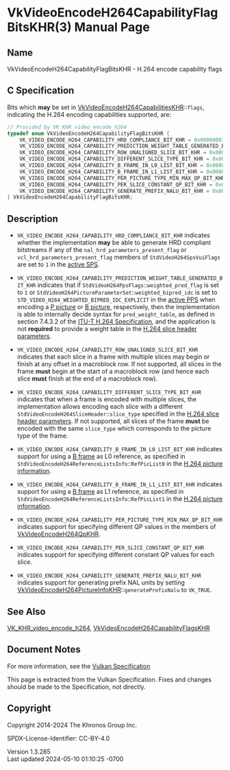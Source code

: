 # VkVideoEncodeH264CapabilityFlagBitsKHR(3) Manual Page

## Name

VkVideoEncodeH264CapabilityFlagBitsKHR - H.264 encode capability flags



## <a href="#_c_specification" class="anchor"></a>C Specification

Bits which **may** be set in
[VkVideoEncodeH264CapabilitiesKHR](https://registry.khronos.org/vulkan/specs/1.3-extensions/man/html/VkVideoEncodeH264CapabilitiesKHR.html)::`flags`,
indicating the H.264 encoding capabilities supported, are:

``` c
// Provided by VK_KHR_video_encode_h264
typedef enum VkVideoEncodeH264CapabilityFlagBitsKHR {
    VK_VIDEO_ENCODE_H264_CAPABILITY_HRD_COMPLIANCE_BIT_KHR = 0x00000001,
    VK_VIDEO_ENCODE_H264_CAPABILITY_PREDICTION_WEIGHT_TABLE_GENERATED_BIT_KHR = 0x00000002,
    VK_VIDEO_ENCODE_H264_CAPABILITY_ROW_UNALIGNED_SLICE_BIT_KHR = 0x00000004,
    VK_VIDEO_ENCODE_H264_CAPABILITY_DIFFERENT_SLICE_TYPE_BIT_KHR = 0x00000008,
    VK_VIDEO_ENCODE_H264_CAPABILITY_B_FRAME_IN_L0_LIST_BIT_KHR = 0x00000010,
    VK_VIDEO_ENCODE_H264_CAPABILITY_B_FRAME_IN_L1_LIST_BIT_KHR = 0x00000020,
    VK_VIDEO_ENCODE_H264_CAPABILITY_PER_PICTURE_TYPE_MIN_MAX_QP_BIT_KHR = 0x00000040,
    VK_VIDEO_ENCODE_H264_CAPABILITY_PER_SLICE_CONSTANT_QP_BIT_KHR = 0x00000080,
    VK_VIDEO_ENCODE_H264_CAPABILITY_GENERATE_PREFIX_NALU_BIT_KHR = 0x00000100,
} VkVideoEncodeH264CapabilityFlagBitsKHR;
```

## <a href="#_description" class="anchor"></a>Description

- `VK_VIDEO_ENCODE_H264_CAPABILITY_HRD_COMPLIANCE_BIT_KHR` indicates
  whether the implementation **may** be able to generate HRD compliant
  bitstreams if any of the `nal_hrd_parameters_present_flag` or
  `vcl_hrd_parameters_present_flag` members of `StdVideoH264SpsVuiFlags`
  are set to `1` in the <a
  href="https://registry.khronos.org/vulkan/specs/1.3-extensions/html/vkspec.html#encode-h264-active-sps"
  target="_blank" rel="noopener">active SPS</a>.

- `VK_VIDEO_ENCODE_H264_CAPABILITY_PREDICTION_WEIGHT_TABLE_GENERATED_BIT_KHR`
  indicates that if `StdVideoH264PpsFlags`::`weighted_pred_flag` is set
  to `1` or `StdVideoH264PictureParameterSet`::`weighted_bipred_idc` is
  set to `STD_VIDEO_H264_WEIGHTED_BIPRED_IDC_EXPLICIT` in the <a
  href="https://registry.khronos.org/vulkan/specs/1.3-extensions/html/vkspec.html#encode-h264-active-pps"
  target="_blank" rel="noopener">active PPS</a> when encoding a <a
  href="https://registry.khronos.org/vulkan/specs/1.3-extensions/html/vkspec.html#encode-h264-p-pic"
  target="_blank" rel="noopener">P picture</a> or <a
  href="https://registry.khronos.org/vulkan/specs/1.3-extensions/html/vkspec.html#encode-h264-b-pic"
  target="_blank" rel="noopener">B picture</a>, respectively, then the
  implementation is able to internally decide syntax for
  `pred_weight_table`, as defined in section 7.4.3.2 of the <a
  href="https://registry.khronos.org/vulkan/specs/1.3-extensions/html/vkspec.html#itu-t-h264"
  target="_blank" rel="noopener">ITU-T H.264 Specification</a>, and the
  application is not **required** to provide a weight table in the <a
  href="https://registry.khronos.org/vulkan/specs/1.3-extensions/html/vkspec.html#encode-h264-slice-header-params"
  target="_blank" rel="noopener">H.264 slice header parameters</a>.

- `VK_VIDEO_ENCODE_H264_CAPABILITY_ROW_UNALIGNED_SLICE_BIT_KHR`
  indicates that each slice in a frame with multiple slices may begin or
  finish at any offset in a macroblock row. If not supported, all slices
  in the frame **must** begin at the start of a macroblock row (and
  hence each slice **must** finish at the end of a macroblock row).

- `VK_VIDEO_ENCODE_H264_CAPABILITY_DIFFERENT_SLICE_TYPE_BIT_KHR`
  indicates that when a frame is encoded with multiple slices, the
  implementation allows encoding each slice with a different
  `StdVideoEncodeH264SliceHeader`::`slice_type` specified in the <a
  href="https://registry.khronos.org/vulkan/specs/1.3-extensions/html/vkspec.html#encode-h264-slice-header-params"
  target="_blank" rel="noopener">H.264 slice header parameters</a>. If
  not supported, all slices of the frame **must** be encoded with the
  same `slice_type` which corresponds to the picture type of the frame.

- `VK_VIDEO_ENCODE_H264_CAPABILITY_B_FRAME_IN_L0_LIST_BIT_KHR` indicates
  support for using a <a
  href="https://registry.khronos.org/vulkan/specs/1.3-extensions/html/vkspec.html#encode-h264-b-pic"
  target="_blank" rel="noopener">B frame</a> as L0 reference, as
  specified in `StdVideoEncodeH264ReferenceListsInfo`::`RefPicList0` in
  the <a
  href="https://registry.khronos.org/vulkan/specs/1.3-extensions/html/vkspec.html#encode-h264-picture-info"
  target="_blank" rel="noopener">H.264 picture information</a>.

- `VK_VIDEO_ENCODE_H264_CAPABILITY_B_FRAME_IN_L1_LIST_BIT_KHR` indicates
  support for using a <a
  href="https://registry.khronos.org/vulkan/specs/1.3-extensions/html/vkspec.html#encode-h264-b-pic"
  target="_blank" rel="noopener">B frame</a> as L1 reference, as
  specified in `StdVideoEncodeH264ReferenceListsInfo`::`RefPicList1` in
  the <a
  href="https://registry.khronos.org/vulkan/specs/1.3-extensions/html/vkspec.html#encode-h264-picture-info"
  target="_blank" rel="noopener">H.264 picture information</a>.

- `VK_VIDEO_ENCODE_H264_CAPABILITY_PER_PICTURE_TYPE_MIN_MAX_QP_BIT_KHR`
  indicates support for specifying different QP values in the members of
  [VkVideoEncodeH264QpKHR](https://registry.khronos.org/vulkan/specs/1.3-extensions/man/html/VkVideoEncodeH264QpKHR.html).

- `VK_VIDEO_ENCODE_H264_CAPABILITY_PER_SLICE_CONSTANT_QP_BIT_KHR`
  indicates support for specifying different constant QP values for each
  slice.

- `VK_VIDEO_ENCODE_H264_CAPABILITY_GENERATE_PREFIX_NALU_BIT_KHR`
  indicates support for generating prefix NAL units by setting
  [VkVideoEncodeH264PictureInfoKHR](https://registry.khronos.org/vulkan/specs/1.3-extensions/man/html/VkVideoEncodeH264PictureInfoKHR.html)::`generatePrefixNalu`
  to `VK_TRUE`.

## <a href="#_see_also" class="anchor"></a>See Also

[VK_KHR_video_encode_h264](https://registry.khronos.org/vulkan/specs/1.3-extensions/man/html/VK_KHR_video_encode_h264.html),
[VkVideoEncodeH264CapabilityFlagsKHR](https://registry.khronos.org/vulkan/specs/1.3-extensions/man/html/VkVideoEncodeH264CapabilityFlagsKHR.html)

## <a href="#_document_notes" class="anchor"></a>Document Notes

For more information, see the <a
href="https://registry.khronos.org/vulkan/specs/1.3-extensions/html/vkspec.html#VkVideoEncodeH264CapabilityFlagBitsKHR"
target="_blank" rel="noopener">Vulkan Specification</a>

This page is extracted from the Vulkan Specification. Fixes and changes
should be made to the Specification, not directly.

## <a href="#_copyright" class="anchor"></a>Copyright

Copyright 2014-2024 The Khronos Group Inc.

SPDX-License-Identifier: CC-BY-4.0

Version 1.3.285  
Last updated 2024-05-10 01:10:25 -0700
